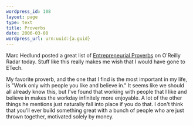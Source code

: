 ```yaml
--- 
wordpress_id: 108
layout: page
type: text
title: Proverbs
date: 2006-03-08  
wordpress_url: urn:uuid:{a.guid}
---
```

<p>Marc Hedlund posted a great list of <a href="http://radar.oreilly.com/archives/2006/03/entrepreneurial_proverbs.html" title="O'Reilly Radar > Entrepreneurial Proverbs">Entrepreneurial Proverbs</a> on O'Reilly Radar today.  Stuff like this really makes me wish that I would have gone to ETech.</p>

<p>My favorite proverb, and the one that I find is the most important  in my life, is "Work only with people you like and believe in."  It seems like we should all already know this, but I've found that working with people that I like and believe in makes the workday infinitely more enjoyable.  A lot of the other things he mentions just naturally fall into place if you do that.  I don't think that you'll ever build something great with a bunch of people who are just thrown together, motivated solely by money.</p>

